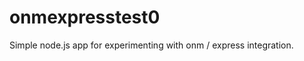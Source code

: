 onmexpresstest0
===============

Simple node.js app for experimenting with onm / express integration.
